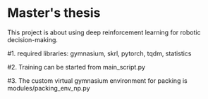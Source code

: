 # Master's thesis

This project is about using deep reinforcement learning for robotic decision-making.

#1. required libraries:
gymnasium,
skrl,
pytorch,
tqdm,
statistics

#2. Training can be started from main_script.py

#3. The custom virtual gymnasium environment for packing is modules/packing_env_np.py
